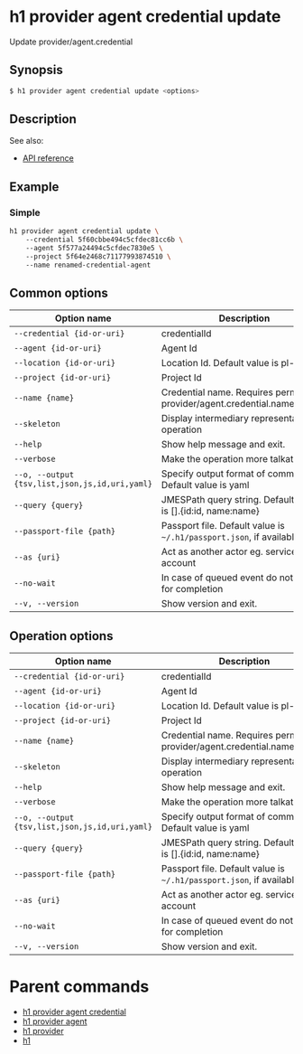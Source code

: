 
# h1 provider agent credential update

Update provider/agent.credential

## Synopsis

```bash
$ h1 provider agent credential update <options>
```

## Description

See also:

* [API reference](https://api.hyperone.com/v2/docs#operation/provider_project_agent_credential_patch)

## Example


### Simple

```bash
h1 provider agent credential update \ 
	--credential 5f60cbbe494c5cfdec81cc6b \ 
	--agent 5f577a24494c5cfdec7830e5 \ 
	--project 5f64e2468c71177993874510 \ 
	--name renamed-credential-agent
```

## Common options

| Option name                                        | Description                                                                 |
| -------------------------------------------------- | --------------------------------------------------------------------------- |
| ```--credential {id-or-uri}```                     | credentialId                                                                |
| ```--agent {id-or-uri}```                          | Agent Id                                                                    |
| ```--location {id-or-uri}```                       | Location Id. Default value is pl-waw-1                                      |
| ```--project {id-or-uri}```                        | Project Id                                                                  |
| ```--name {name}```                                | Credential name. Requires permissions provider/agent.credential.name/update |
| ```--skeleton```                                   | Display intermediary representation of operation                            |
| ```--help```                                       | Show help message and exit.                                                 |
| ```--verbose```                                    | Make the operation more talkative.                                          |
| ```--o, --output {tsv,list,json,js,id,uri,yaml}``` | Specify output format of command. Default value is yaml                     |
| ```--query {query}```                              | JMESPath query string. Default value is [].\{id:id, name:name\}             |
| ```--passport-file {path}```                       | Passport file. Default value is ```~/.h1/passport.json```, if available.    |
| ```--as {uri}```                                   | Act as another actor eg. service account                                    |
| ```--no-wait```                                    | In case of queued event do not wait for completion                          |
| ```--v, --version```                               | Show version and exit.                                                      |

## Operation options

| Option name                                        | Description                                                                 |
| -------------------------------------------------- | --------------------------------------------------------------------------- |
| ```--credential {id-or-uri}```                     | credentialId                                                                |
| ```--agent {id-or-uri}```                          | Agent Id                                                                    |
| ```--location {id-or-uri}```                       | Location Id. Default value is pl-waw-1                                      |
| ```--project {id-or-uri}```                        | Project Id                                                                  |
| ```--name {name}```                                | Credential name. Requires permissions provider/agent.credential.name/update |
| ```--skeleton```                                   | Display intermediary representation of operation                            |
| ```--help```                                       | Show help message and exit.                                                 |
| ```--verbose```                                    | Make the operation more talkative.                                          |
| ```--o, --output {tsv,list,json,js,id,uri,yaml}``` | Specify output format of command. Default value is yaml                     |
| ```--query {query}```                              | JMESPath query string. Default value is [].\{id:id, name:name\}             |
| ```--passport-file {path}```                       | Passport file. Default value is ```~/.h1/passport.json```, if available.    |
| ```--as {uri}```                                   | Act as another actor eg. service account                                    |
| ```--no-wait```                                    | In case of queued event do not wait for completion                          |
| ```--v, --version```                               | Show version and exit.                                                      |

# Parent commands

* [h1 provider agent credential](./../README.md)
* [h1 provider agent](./../../README.md)
* [h1 provider](./../../../README.md)
* [h1](./../../../../README.md)
